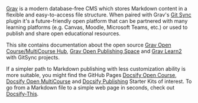 
[Grav](http://getgrav.org) is a modern database-free CMS which stores Markdown content in a flexible and easy-to-access file structure. When paired with Grav's [Git Sync](https://github.com/trilbymedia/grav-plugin-git-sync) plugin it's a future-friendly open platform that can be partnered with many learning platforms (e.g. Canvas, Moodle, Microsoft Teams, etc.) or used to publish and share open educational resources.

This site contains documentation about the open source [Grav Open Course/MultiCourse Hub](../02.opencoursehub/overview.md), [Grav Open Publishing Space](../04.openpublishingspace/overview.md) and [Grav Learn2](../05.learn2withgitsync/overview.md) with GitSync projects.  

If a simpler path to Markdown publishing with less customization ability is more suitable, you might find the GitHub Pages [Docsify Open Course](https://github.com/hibbitts-design/docsify-open-course-starter-kit), [Docsify Open MultiCourse](https://github.com/hibbitts-design/docsify-open-multicourse-starter-kit) and [Docsify Publishing](https://github.com/hibbitts-design/docsify-open-publishing-starter-kit) Starter Kits of interest. To go from a Markdown file to a simple web page in seconds, check out [Docsify-This](https://docsify-this.net).